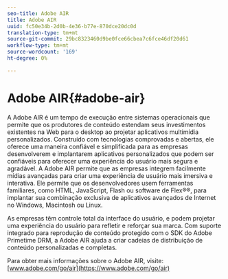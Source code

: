 ```yaml
---
seo-title: Adobe AIR
title: Adobe AIR
uuid: fc50e34b-2d0b-4e36-b77e-870dce20dc0d
translation-type: tm+mt
source-git-commit: 29bc8323460d9be0fce66cbea7c6fce46df20d61
workflow-type: tm+mt
source-wordcount: '169'
ht-degree: 0%

---
```



# Adobe AIR{#adobe-air}

A Adobe AIR é um tempo de execução entre sistemas operacionais que permite que os produtores de conteúdo estendam seus investimentos existentes na Web para o desktop ao projetar aplicativos multimídia personalizados. Construído com tecnologias comprovadas e abertas, ele oferece uma maneira confiável e simplificada para as empresas desenvolverem e implantarem aplicativos personalizados que podem ser confiáveis para oferecer uma experiência do usuário mais segura e agradável. A Adobe AIR permite que as empresas integrem facilmente mídias avançadas para criar uma experiência de usuário mais imersiva e interativa. Ele permite que os desenvolvedores usem ferramentas familiares, como HTML, JavaScript, Flash ou software de Flex®®, para implantar sua combinação exclusiva de aplicativos avançados de Internet no Windows, Macintosh ou Linux.

As empresas têm controle total da interface do usuário, e podem projetar uma experiência do usuário para refletir e reforçar sua marca. Com suporte integrado para reprodução de conteúdo protegido com o SDK do Adobe Primetime DRM, a Adobe AIR ajuda a criar cadeias de distribuição de conteúdo personalizadas e completas.

Para obter mais informações sobre o Adobe AIR, visite: [www.adobe.com/go/air](https://www.adobe.com/go/air)
